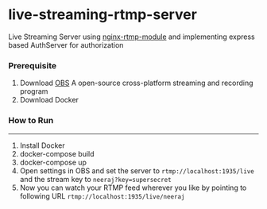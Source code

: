 # live-streaming-rtmp-server

Live Streaming Server using [nginx-rtmp-module](https://github.com/arut/nginx-rtmp-module#nginx-rtmp-module) and implementing express based AuthServer for authorization

### Prerequisite
1. Download [OBS](https://obsproject.com/) A open-source cross-platform streaming and recording program
2. Download Docker

### How to Run
---
1. Install Docker
2. docker-compose build
3. docker-compose up
4. Open settings in OBS and set the server to `rtmp://localhost:1935/live` and the stream key to `neeraj?key=supersecret`
5. Now you can watch your RTMP feed wherever you like by pointing to following URL `rtmp://localhost:1935/live/neeraj`